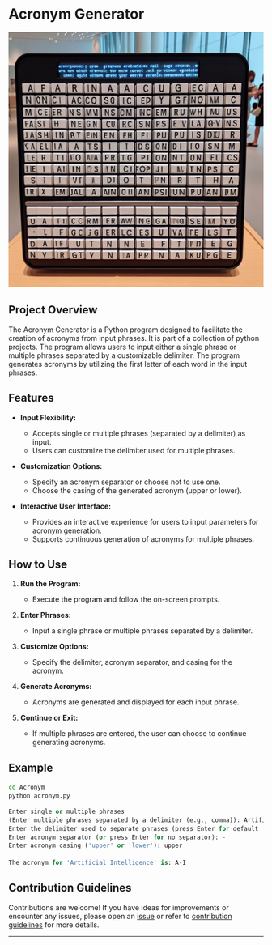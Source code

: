 # Acronym Generator

![acronym](image.png)

## Project Overview

The Acronym Generator is a Python program designed to facilitate the creation of acronyms from input phrases. It is part of a collection of python projects. The program allows users to input either a single phrase or multiple phrases separated by a customizable delimiter. The program generates acronyms by utilizing the first letter of each word in the input phrases.

## Features

- **Input Flexibility:**

  - Accepts single or multiple phrases (separated by a delimiter) as input.
  - Users can customize the delimiter used for multiple phrases.

- **Customization Options:**

  - Specify an acronym separator or choose not to use one.
  - Choose the casing of the generated acronym (upper or lower).

- **Interactive User Interface:**
  - Provides an interactive experience for users to input parameters for acronym generation.
  - Supports continuous generation of acronyms for multiple phrases.

## How to Use

1. **Run the Program:**

   - Execute the program and follow the on-screen prompts.

2. **Enter Phrases:**

   - Input a single phrase or multiple phrases separated by a delimiter.

3. **Customize Options:**

   - Specify the delimiter, acronym separator, and casing for the acronym.

4. **Generate Acronyms:**

   - Acronyms are generated and displayed for each input phrase.

5. **Continue or Exit:**
   - If multiple phrases are entered, the user can choose to continue generating acronyms.

## Example

```bash
cd Acronym
python acronym.py
```

```python
Enter single or multiple phrases
(Enter multiple phrases separated by a delimiter (e.g., comma)): Artificial Intelligence
Enter the delimiter used to separate phrases (press Enter for default ','):
Enter acronym separator (or press Enter for no separator): -
Enter acronym casing ('upper' or 'lower'): upper

The acronym for 'Artificial Intelligence' is: A-I
```

## Contribution Guidelines

Contributions are welcome! If you have ideas for improvements or encounter any issues, please open an [issue](https://github.com/vrm-piyush/Acronym/issues) or refer to [contribution guidelines](https://github.com/vrm-piyush/Python-Projects/blob/4c4b858351b2548d2042f9bd501cfef07e9c93a2/CONTRIBUTING.md) for more details.

---
